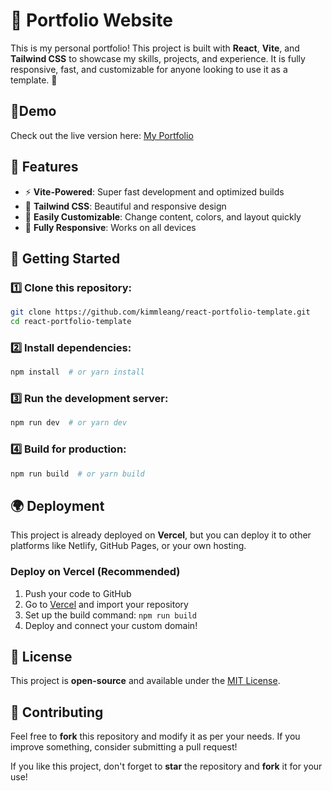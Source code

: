 # 🌟 Portfolio Website

This is my personal portfolio! This project is built with **React**, **Vite**, and **Tailwind CSS** to showcase my skills, projects, and experience. It is fully responsive, fast, and customizable for anyone looking to use it as a template. 🚀


## 🔗Demo

Check out the live version here: [My Portfolio](https://www.kimleang.site)

## 📂 Features

- ⚡ **Vite-Powered**: Super fast development and optimized builds
- 🎨 **Tailwind CSS**: Beautiful and responsive design
- 🔧 **Easily Customizable**: Change content, colors, and layout quickly
- 📱 **Fully Responsive**: Works on all devices

## 🚀 Getting Started

### 1️⃣ Clone this repository:

```bash
git clone https://github.com/kimmleang/react-portfolio-template.git
cd react-portfolio-template
```

### 2️⃣ Install dependencies:

```bash
npm install  # or yarn install
```

### 3️⃣ Run the development server:

```bash
npm run dev  # or yarn dev
```

### 4️⃣ Build for production:

```bash
npm run build  # or yarn build
```

## 🌍 Deployment

This project is already deployed on **Vercel**, but you can deploy it to other platforms like Netlify, GitHub Pages, or your own hosting.

### Deploy on Vercel (Recommended)

1. Push your code to GitHub
2. Go to [Vercel](https://vercel.com/) and import your repository
3. Set up the build command: `npm run build`
4. Deploy and connect your custom domain!

## 📜 License

This project is **open-source** and available under the [MIT License](LICENSE).

## 🤝 Contributing

Feel free to **fork** this repository and modify it as per your needs. If you improve something, consider submitting a pull request! 

If you like this project, don't forget to **star** the repository and **fork** it for your use! 
